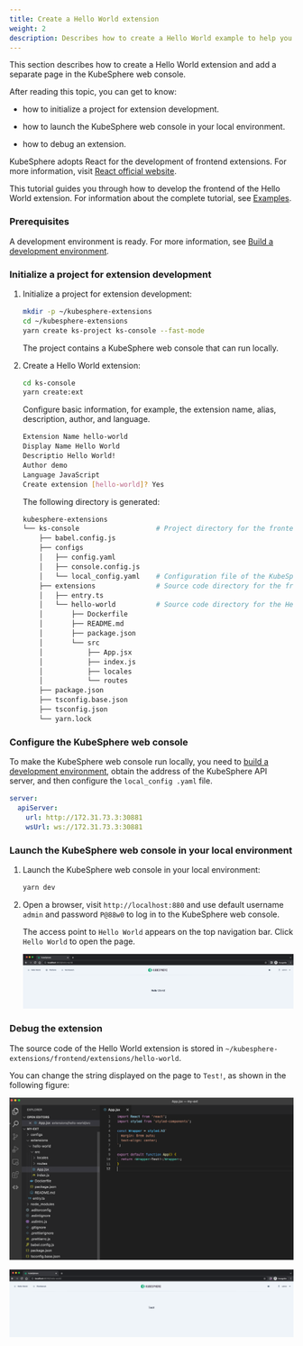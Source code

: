 ```yaml
---
title: Create a Hello World extension
weight: 2
description: Describes how to create a Hello World example to help you understand the development process of extensions.
---
```


This section describes how to create a Hello World extension and add a separate page in the KubeSphere web console.

After reading this topic, you can get to know:

* how to initialize a project for extension development.

* how to launch the KubeSphere web console in your local environment.

* how to debug an extension.

KubeSphere adopts React for the development of frontend extensions. For more information, visit [React official website](https://reactjs.org).

This tutorial guides you through how to develop the frontend of the Hello World extension. For information about the complete tutorial, see [Examples](../../examples).

### Prerequisites

A development environment is ready. For more information, see [Build a development environment](../../quickstart/prepare-development-environment/).

### Initialize a project for extension development

1. Initialize a project for extension development:

   ```bash
   mkdir -p ~/kubesphere-extensions
   cd ~/kubesphere-extensions
   yarn create ks-project ks-console --fast-mode
   ```

   The project contains a KubeSphere web console that can run locally.

2. Create a Hello World extension:

   ```bash
   cd ks-console
   yarn create:ext
   ```

   Configure basic information, for example, the extension name, alias, description, author, and language.

   ```bash
   Extension Name hello-world
   Display Name Hello World
   Descriptio Hello World!
   Author demo
   Language JavaScript
   Create extension [hello-world]? Yes
   ```

   The following directory is generated:

   ```bash
   kubesphere-extensions          
   └── ks-console                   # Project directory for the frontend extension
       ├── babel.config.js
       ├── configs
       │   ├── config.yaml
       │   ├── console.config.js
       │   └── local_config.yaml    # Configuration file of the KubeSphere web console
       ├── extensions               # Source code directory for the frontend extension
       │   ├── entry.ts
       │   └── hello-world          # Source code directory for the Hello World extension
       │       ├── Dockerfile
       │       ├── README.md
       │       ├── package.json
       │       └── src
       │           ├── App.jsx
       │           ├── index.js
       │           ├── locales
       │           └── routes
       ├── package.json
       ├── tsconfig.base.json
       ├── tsconfig.json
       └── yarn.lock
   ```


### Configure the KubeSphere web console

To make the KubeSphere web console run locally, you need to [build a development environment](../prepare-development-environment/), obtain the address of the KubeSphere API server, and then configure the `local_config .yaml` file.

```yaml
server:
  apiServer:
    url: http://172.31.73.3:30881
    wsUrl: ws://172.31.73.3:30881
```


### Launch the KubeSphere web console in your local environment

1. Launch the KubeSphere web console in your local environment:

   ```bash
   yarn dev
   ```

2. Open a browser, visit `http://localhost:880` and use default username `admin` and password `P@88w0` to log in to the KubeSphere web console.

   The access point to `Hello World` appears on the top navigation bar. Click `Hello World` to open the page.

   ![demo-plugin-dashboard.png](./hello-world-extension-dashboard.png?width=1080px)

### Debug the extension

The source code of the Hello World extension is stored in `~/kubesphere-extensions/frontend/extensions/hello-world`.

You can change the string displayed on the page to `Test!`, as shown in the following figure:

![coding.png](./coding.png?width=1080px)

![preview.png](./preview.png?width=1080px)
